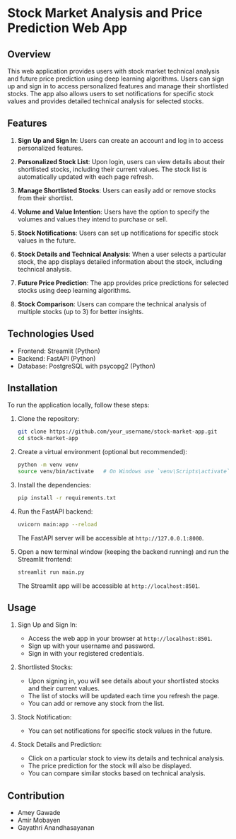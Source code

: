 # Stock Market Analysis and Price Prediction Web App

## Overview
This web application provides users with stock market technical analysis and future price prediction using deep learning algorithms. Users can sign up and sign in to access personalized features and manage their shortlisted stocks. The app also allows users to set notifications for specific stock values and provides detailed technical analysis for selected stocks.

## Features

1. **Sign Up and Sign In**: Users can create an account and log in to access personalized features.

2. **Personalized Stock List**: Upon login, users can view details about their shortlisted stocks, including their current values. The stock list is automatically updated with each page refresh.

3. **Manage Shortlisted Stocks**: Users can easily add or remove stocks from their shortlist.

4. **Volume and Value Intention**: Users have the option to specify the volumes and values they intend to purchase or sell.

5. **Stock Notifications**: Users can set up notifications for specific stock values in the future.

6. **Stock Details and Technical Analysis**: When a user selects a particular stock, the app displays detailed information about the stock, including technical analysis.

7. **Future Price Prediction**: The app provides price predictions for selected stocks using deep learning algorithms.

8. **Stock Comparison**: Users can compare the technical analysis of multiple stocks (up to 3) for better insights.

## Technologies Used

- Frontend: Streamlit (Python)
- Backend: FastAPI (Python)
- Database: PostgreSQL with psycopg2 (Python)

## Installation

To run the application locally, follow these steps:

1. Clone the repository:
   ```bash
   git clone https://github.com/your_username/stock-market-app.git
   cd stock-market-app
   ```

2. Create a virtual environment (optional but recommended):
   ```bash
   python -m venv venv
   source venv/bin/activate   # On Windows use `venv\Scripts\activate`
   ```

3. Install the dependencies:
   ```bash
   pip install -r requirements.txt
   ```

4. Run the FastAPI backend:
   ```bash
   uvicorn main:app --reload
   ```
   The FastAPI server will be accessible at `http://127.0.0.1:8000`.

5. Open a new terminal window (keeping the backend running) and run the Streamlit frontend:
   ```bash
   streamlit run main.py
   ```
   The Streamlit app will be accessible at `http://localhost:8501`.

## Usage

1. Sign Up and Sign In:
   - Access the web app in your browser at `http://localhost:8501`.
   - Sign up with your username and password.
   - Sign in with your registered credentials.

2. Shortlisted Stocks:
   - Upon signing in, you will see details about your shortlisted stocks and their current values.
   - The list of stocks will be updated each time you refresh the page.
   - You can add or remove any stock from the list.

4. Stock Notification:
   - You can set notifications for specific stock values in the future.

5. Stock Details and Prediction:
   - Click on a particular stock to view its details and technical analysis.
   - The price prediction for the stock will also be displayed.
   - You can compare similar stocks based on technical analysis.

## Contribution
- Amey Gawade
- Amir Mobayen
- Gayathri Anandhasayanan